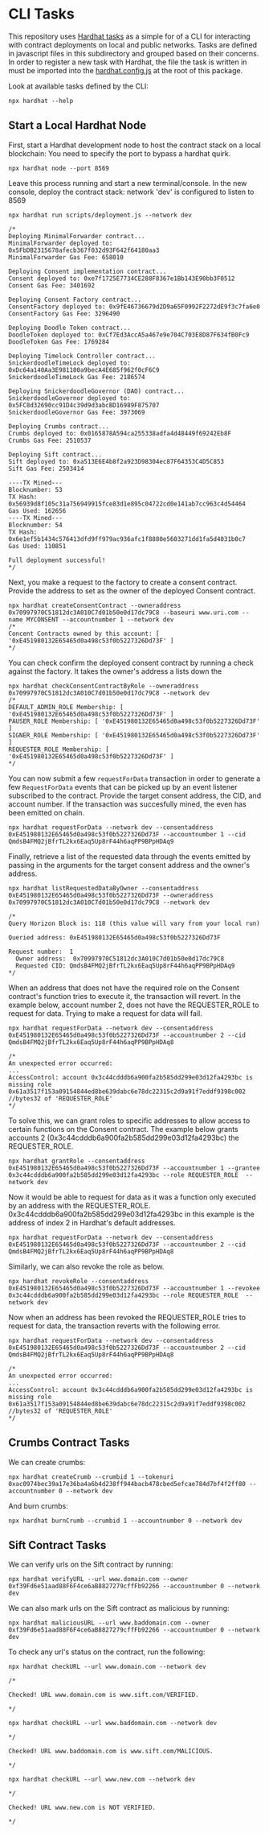# CLI Tasks

This repository uses [Hardhat tasks](https://hardhat.org/hardhat-runner/docs/guides/tasks-and-scripts) as a simple for of a CLI for interacting with contract deployments on local and public networks. Tasks are defined in javascript files in this subdirectory and grouped based on their concerns. In order to register a new task with Hardhat, the file the task is written in must be imported into the [hardhat.config.js](/packages/contracts/hardhat.config.js) at the root of this package.

Look at available tasks defined by the CLI:

```
npx hardhat --help
```

## Start a Local Hardhat Node

First, start a Hardhat development node to host the contract stack on a local blockchain:
You need to specify the port to bypass a hardhat quirk.

```
npx hardhat node --port 8569
```

Leave this process running and start a new terminal/console. In the new console, deploy the
contract stack:
network 'dev' is configured to listen to 8569

```
npx hardhat run scripts/deployment.js --network dev

/*
Deploying MinimalForwarder contract...
MinimalForwarder deployed to: 0x5FbDB2315678afecb367f032d93F642f64180aa3
MinimalForwarder Gas Fee: 658010

Deploying Consent implementation contract...
Consent deployed to: 0xe7f1725E7734CE288F8367e1Bb143E90bb3F0512
Consent Gas Fee: 3401692

Deploying Consent Factory contract...
ConsentFactory deployed to: 0x9fE46736679d2D9a65F0992F2272dE9f3c7fa6e0
ConsentFactory Gas Fee: 3296490

Deploying Doodle Token contract...
DoodleToken deployed to: 0xCf7Ed3AccA5a467e9e704C703E8D87F634fB0Fc9
DoodleToken Gas Fee: 1769284

Deploying Timelock Controller contract...
SnickerdoodleTimeLock deployed to: 0xDc64a140Aa3E981100a9becA4E685f962f0cF6C9
SnickerdoodleTimeLock Gas Fee: 2186574

Deploying SnickerdoodleGovernor (DAO) contract...
SnickerdoodleGovernor deployed to: 0x5FC8d32690cc91D4c39d9d3abcBD16989F875707
SnickerdoodleGovernor Gas Fee: 3973069

Deploying Crumbs contract...
Crumbs deployed to: 0x0165878A594ca255338adfa4d48449f69242Eb8F
Crumbs Gas Fee: 2510537

Deploying Sift contract...
Sift deployed to: 0xa513E6E4b8f2a923D98304ec87F64353C4D5C853
Sift Gas Fee: 2503414

----TX Mined---
Blocknumber: 53
TX Hash: 0x56939d8f105c31a756949915fce83d1e895c04722cd0e141ab7cc963c4d54464
Gas Used: 162656
----TX Mined---
Blocknumber: 54
TX Hash: 0x6e1ef5b1434c576413dfd9ff979ac936afc1f8880e5603271dd1fa5d4031b0c7
Gas Used: 110851

Full deployment successful!
*/
```

Next, you make a request to the factory to create a consent contract. Provide the address to set as the owner of the deployed Consent contract.

```
npx hardhat createConsentContract --owneraddress 0x70997970C51812dc3A010C7d01b50e0d17dc79C8 --baseuri www.uri.com --name MYCONSENT --accountnumber 1 --network dev
/*
Concent Contracts owned by this account: [ '0xE451980132E65465d0a498c53f0b5227326Dd73F' ]
*/
```

You can check confirm the deployed consent contract by running a check against the factory. It takes the owner's address a lists down the

```
npx hardhat checkConsentContractByRole --owneraddress 0x70997970C51812dc3A010C7d01b50e0d17dc79C8 --network dev
/*
DEFAULT_ADMIN_ROLE Membership: [ '0xE451980132E65465d0a498c53f0b5227326Dd73F' ]
PAUSER_ROLE Membership: [ '0xE451980132E65465d0a498c53f0b5227326Dd73F' ]
SIGNER_ROLE Membership: [ '0xE451980132E65465d0a498c53f0b5227326Dd73F' ]
REQUESTER_ROLE Membership: [ '0xE451980132E65465d0a498c53f0b5227326Dd73F' ]
*/
```

You can now submit a few `requestForData` transaction in order to generate a few
`RequestForData` events that can be picked up by an event listener subscribed to
the contract. Provide the target consent address, the CID, and account number. If the transaction was succesfully mined, the even has been emitted on chain.

```
npx hardhat requestForData --network dev --consentaddress 0xE451980132E65465d0a498c53f0b5227326Dd73F --accountnumber 1 --cid QmdsB4FMQ2jBfrTL2kx6Eaq5Up8rF44h6aqPP9BPpHDAq9
```

Finally, retrieve a list of the requested data through the events emitted by passing in the arguments for the target consent address and the owner's address.

```
npx hardhat listRequestedDataByOwner --consentaddress 0xE451980132E65465d0a498c53f0b5227326Dd73F --owneraddress 0x70997970C51812dc3A010C7d01b50e0d17dc79C8 --network dev

/*
Query Horizon Block is: 118 (this value will vary from your local run)

Queried address: 0xE451980132E65465d0a498c53f0b5227326Dd73F

Request number:  1
  Owner address:  0x70997970C51812dc3A010C7d01b50e0d17dc79C8
  Requested CID: QmdsB4FMQ2jBfrTL2kx6Eaq5Up8rF44h6aqPP9BPpHDAq9
*/
```

When an address that does not have the required role on the Consent contract's function tries to execute it, the transaction will revert. In the example below, account number 2, does not have the REQUESTER_ROLE to request for data. Trying to make a request for data will fail.

```
npx hardhat requestForData --network dev --consentaddress 0xE451980132E65465d0a498c53f0b5227326Dd73F --accountnumber 2 --cid QmdsB4FMQ2jBfrTL2kx6Eaq5Up8rF44h6aqPP9BPpHDAq8

/*
An unexpected error occurred:
...
AccessControl: account 0x3c44cdddb6a900fa2b585dd299e03d12fa4293bc is missing role 0x61a3517f153a09154844ed8be639dabc6e78dc22315c2d9a91f7eddf9398c002 //bytes32 of 'REQUESTER_ROLE'
*/
```

To solve this, we can grant roles to specific addresses to allow access to certain functions on the Consent contract.
The example below grants accounts 2 (0x3c44cdddb6a900fa2b585dd299e03d12fa4293bc) the REQUESTER_ROLE.

```
npx hardhat grantRole --consentaddress 0xE451980132E65465d0a498c53f0b5227326Dd73F --accountnumber 1 --grantee 0x3c44cdddb6a900fa2b585dd299e03d12fa4293bc --role REQUESTER_ROLE  --network dev
```

Now it would be able to request for data as it was a function only executed by an address with the REQUESTER_ROLE.
0x3c44cdddb6a900fa2b585dd299e03d12fa4293bc in this example is the address of index 2 in Hardhat's default addresses.

```
npx hardhat requestForData --network dev --consentaddress 0xE451980132E65465d0a498c53f0b5227326Dd73F --accountnumber 2 --cid QmdsB4FMQ2jBfrTL2kx6Eaq5Up8rF44h6aqPP9BPpHDAq8
```

Similarly, we can also revoke the role as below.

```
npx hardhat revokeRole --consentaddress 0xE451980132E65465d0a498c53f0b5227326Dd73F --accountnumber 1 --revokee 0x3c44cdddb6a900fa2b585dd299e03d12fa4293bc --role REQUESTER_ROLE  --network dev
```

Now when an address has been revoked the REQUESTER_ROLE tries to request for data, the transaction reverts with the following error.

```
npx hardhat requestForData --network dev --consentaddress 0xE451980132E65465d0a498c53f0b5227326Dd73F --accountnumber 2 --cid QmdsB4FMQ2jBfrTL2kx6Eaq5Up8rF44h6aqPP9BPpHDAq8

/*
An unexpected error occurred:
...
AccessControl: account 0x3c44cdddb6a900fa2b585dd299e03d12fa4293bc is missing role 0x61a3517f153a09154844ed8be639dabc6e78dc22315c2d9a91f7eddf9398c002 //bytes32 of 'REQUESTER_ROLE'
*/
```

## Crumbs Contract Tasks

We can create crumbs:

```
npx hardhat createCrumb --crumbid 1 --tokenuri 0xac0974bec39a17e36ba4a6b4d238ff944bacb478cbed5efcae784d7bf4f2ff80 --accountnumber 0 --network dev
```

And burn crumbs:

```
npx hardhat burnCrumb --crumbid 1 --accountnumber 0 --network dev
```

## Sift Contract Tasks

We can verify urls on the Sift contract by running:

```
npx hardhat verifyURL --url www.domain.com --owner 0xf39Fd6e51aad88F6F4ce6aB8827279cffFb92266 --accountnumber 0 --network dev
```

We can also mark urls on the Sift contract as malicious by running:

```
npx hardhat maliciousURL --url www.baddomain.com --owner 0xf39Fd6e51aad88F6F4ce6aB8827279cffFb92266 --accountnumber 0 --network dev
```

To check any url's status on the contract, run the following:

```
npx hardhat checkURL --url www.domain.com --network dev

/*

Checked! URL www.domain.com is www.sift.com/VERIFIED.

*/
```

```
npx hardhat checkURL --url www.baddomain.com --network dev

*/

Checked! URL www.baddomain.com is www.sift.com/MALICIOUS.

*/
```

```
npx hardhat checkURL --url www.new.com --network dev

*/

Checked! URL www.new.com is NOT VERIFIED.

*/
```
